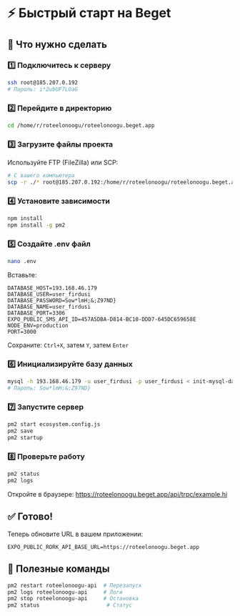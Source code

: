 # ⚡ Быстрый старт на Beget

## 🎯 Что нужно сделать

### 1️⃣ Подключитесь к серверу
```bash
ssh root@185.207.0.192
# Пароль: i*2ubUF7LOaG
```

### 2️⃣ Перейдите в директорию
```bash
cd /home/r/roteelonoogu/roteelonoogu.beget.app
```

### 3️⃣ Загрузите файлы проекта
Используйте FTP (FileZilla) или SCP:
```bash
# С вашего компьютера
scp -r ./* root@185.207.0.192:/home/r/roteelonoogu/roteelonoogu.beget.app/
```

### 4️⃣ Установите зависимости
```bash
npm install
npm install -g pm2
```

### 5️⃣ Создайте .env файл
```bash
nano .env
```

Вставьте:
```
DATABASE_HOST=193.168.46.179
DATABASE_USER=user_firdusi
DATABASE_PASSWORD=Sow*lmH;&;Z97ND}
DATABASE_NAME=user_firdusi
DATABASE_PORT=3306
EXPO_PUBLIC_SMS_API_ID=457A5DBA-D814-BC10-DDD7-645DC659658E
NODE_ENV=production
PORT=3000
```

Сохраните: `Ctrl+X`, затем `Y`, затем `Enter`

### 6️⃣ Инициализируйте базу данных
```bash
mysql -h 193.168.46.179 -u user_firdusi -p user_firdusi < init-mysql-database.sql
# Пароль: Sow*lmH;&;Z97ND}
```

### 7️⃣ Запустите сервер
```bash
pm2 start ecosystem.config.js
pm2 save
pm2 startup
```

### 8️⃣ Проверьте работу
```bash
pm2 status
pm2 logs
```

Откройте в браузере: https://roteelonoogu.beget.app/api/trpc/example.hi

## ✅ Готово!

Теперь обновите URL в вашем приложении:
```
EXPO_PUBLIC_RORK_API_BASE_URL=https://roteelonoogu.beget.app
```

## 🔄 Полезные команды

```bash
pm2 restart roteelonoogu-api  # Перезапуск
pm2 logs roteelonoogu-api     # Логи
pm2 stop roteelonoogu-api     # Остановка
pm2 status                     # Статус
```
